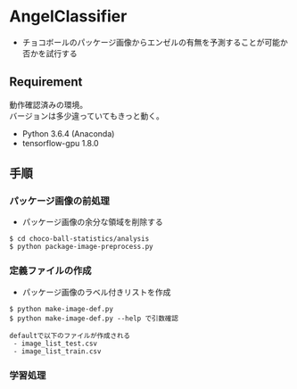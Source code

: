# AngelClassifier

- チョコボールのパッケージ画像からエンゼルの有無を予測することが可能か否かを試行する

## Requirement
動作確認済みの環境。  
バージョンは多少違っていてもきっと動く。

- Python 3.6.4 (Anaconda)
- tensorflow-gpu 1.8.0

## 手順
### パッケージ画像の前処理
- パッケージ画像の余分な領域を削除する

```
$ cd choco-ball-statistics/analysis
$ python package-image-preprocess.py
```

### 定義ファイルの作成
- パッケージ画像のラベル付きリストを作成

```
$ python make-image-def.py
$ python make-image-def.py --help で引数確認

defaultで以下のファイルが作成される
 - image_list_test.csv
 - image_list_train.csv
```
### 学習処理
